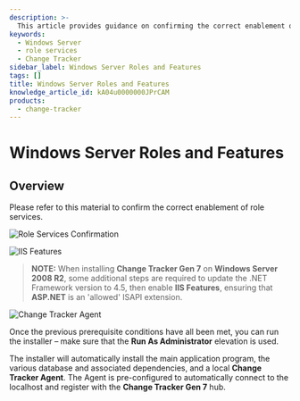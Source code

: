 ```yaml
---
description: >-
  This article provides guidance on confirming the correct enablement of role services in Windows Server.
keywords:
  - Windows Server
  - role services
  - Change Tracker
sidebar_label: Windows Server Roles and Features
tags: []
title: Windows Server Roles and Features
knowledge_article_id: kA04u0000000JPrCAM
products:
  - change-tracker
---
```


# Windows Server Roles and Features

## Overview

Please refer to this material to confirm the correct enablement of role services.

![Role Services Confirmation](https://nwxcorp--c.na147.content.force.com/sfc/dist/version/download/?oid=00D7000000091pB&ids=0684u00000LdJwT&d=%2Fa%2F4u000000LzP2%2FKAEzUPXb5fedRGvASdG6Hn2TEuxF0NoiEN7Ld_Mwvko&asPdf=false)

![IIS Features](https://nwxcorp--c.na147.content.force.com/sfc/dist/version/download/?oid=00D7000000091pB&ids=0684u00000LdJwY&d=%2Fa%2F4u000000LzP7%2FIYigm5qXH90bAOiIVaxTtPyT0CPiTpbe0IeYo7xWd.Q&asPdf=false)

> **NOTE:** When installing **Change Tracker Gen 7** on **Windows Server 2008 R2**, some additional steps are required to update the .NET Framework version to 4.5, then enable **IIS Features**, ensuring that **ASP.NET** is an 'allowed' ISAPI extension.

![Change Tracker Agent](https://nwxcorp--c.na147.content.force.com/sfc/dist/version/download/?oid=00D7000000091pB&ids=0684u00000LdJwd&d=%2Fa%2F4u000000LzPC%2FDoXCSLxI0heI7yxLjRKqWAk4SWACG8kHMX0zBJL6w9Q&asPdf=false)

Once the previous prerequisite conditions have all been met, you can run the installer – make sure that the **Run As Administrator** elevation is used.

The installer will automatically install the main application program, the various database and associated dependencies, and a local **Change Tracker Agent**. The Agent is pre-configured to automatically connect to the localhost and register with the **Change Tracker Gen 7** hub.